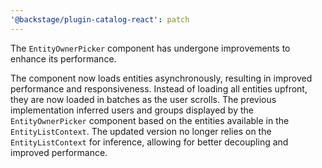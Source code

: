 ```yaml
---
'@backstage/plugin-catalog-react': patch
---
```


The `EntityOwnerPicker` component has undergone improvements to enhance its performance.

The component now loads entities asynchronously, resulting in improved performance and responsiveness. Instead of loading all entities upfront, they are now loaded in batches as the user scrolls.
The previous implementation inferred users and groups displayed by the `EntityOwnerPicker` component based on the entities available in the `EntityListContext`. The updated version no longer relies on the `EntityListContext` for inference, allowing for better decoupling and improved performance.
